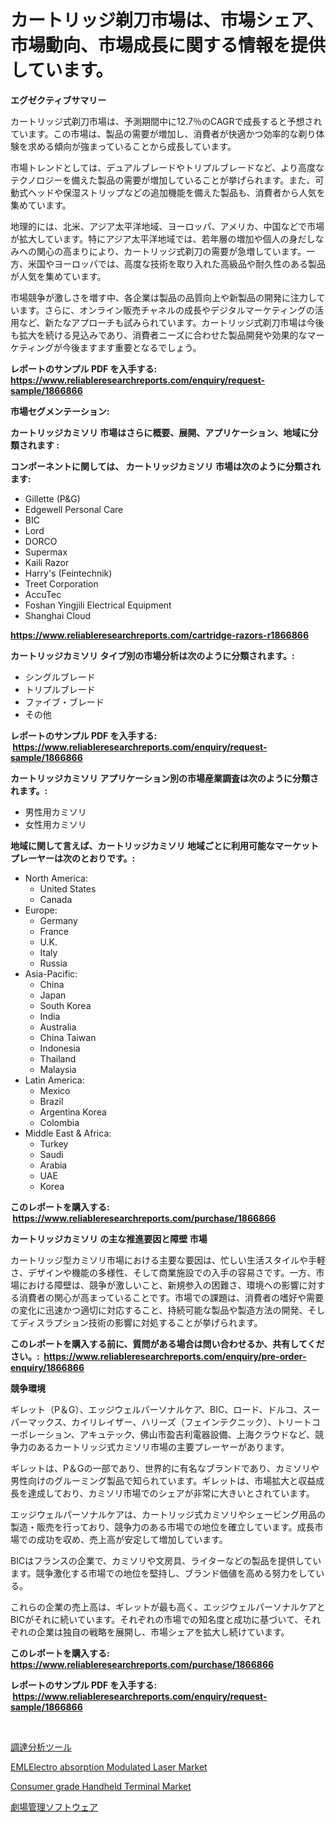 <p><h1>カートリッジ剃刀市場は、市場シェア、市場動向、市場成長に関する情報を提供しています。</h1></p><p><strong>エグゼクティブサマリー</strong></p>
<p><p>カートリッジ式剃刀市場は、予測期間中に12.7％のCAGRで成長すると予想されています。この市場は、製品の需要が増加し、消費者が快適かつ効率的な剃り体験を求める傾向が強まっていることから成長しています。</p><p>市場トレンドとしては、デュアルブレードやトリプルブレードなど、より高度なテクノロジーを備えた製品の需要が増加していることが挙げられます。また、可動式ヘッドや保湿ストリップなどの追加機能を備えた製品も、消費者から人気を集めています。</p><p>地理的には、北米、アジア太平洋地域、ヨーロッパ、アメリカ、中国などで市場が拡大しています。特にアジア太平洋地域では、若年層の増加や個人の身だしなみへの関心の高まりにより、カートリッジ式剃刀の需要が急増しています。一方、米国やヨーロッパでは、高度な技術を取り入れた高級品や耐久性のある製品が人気を集めています。</p><p>市場競争が激しさを増す中、各企業は製品の品質向上や新製品の開発に注力しています。さらに、オンライン販売チャネルの成長やデジタルマーケティングの活用など、新たなアプローチも試みられています。カートリッジ式剃刀市場は今後も拡大を続ける見込みであり、消費者ニーズに合わせた製品開発や効果的なマーケティングが今後ますます重要となるでしょう。</p></p>
<p><strong>レポートのサンプル PDF を入手する: <a href="https://www.reliableresearchreports.com/enquiry/request-sample/1866866">https://www.reliableresearchreports.com/enquiry/request-sample/1866866</a></strong></p>
<p><strong>市場セグメンテーション:</strong></p>
<p><strong> カートリッジカミソリ 市場はさらに概要、展開、アプリケーション、地域に分類されます :</strong></p>
<p><strong>コンポーネントに関しては、 カートリッジカミソリ 市場は次のように分類されます: &nbsp;</strong></p>
<p><ul><li>Gillette (P&G)</li><li>Edgewell Personal Care</li><li>BIC</li><li>Lord</li><li>DORCO</li><li>Supermax</li><li>Kaili Razor</li><li>Harry's (Feintechnik)</li><li>Treet Corporation</li><li>AccuTec</li><li>Foshan Yingjili Electrical Equipment</li><li>Shanghai Cloud</li></ul></p>
<p><strong><a href="https://www.reliableresearchreports.com/cartridge-razors-r1866866">https://www.reliableresearchreports.com/cartridge-razors-r1866866</a></strong></p>
<p><strong> カートリッジカミソリ タイプ別の市場分析は次のように分類されます。:</strong></p>
<p><ul><li>シングルブレード</li><li>トリプルブレード</li><li>ファイブ・ブレード</li><li>その他</li></ul></p>
<p><strong>レポートのサンプル PDF を入手する: &nbsp;<a href="https://www.reliableresearchreports.com/enquiry/request-sample/1866866">https://www.reliableresearchreports.com/enquiry/request-sample/1866866</a></strong></p>
<p><strong> カートリッジカミソリ アプリケーション別の市場産業調査は次のように分類されます。:</strong></p>
<p><ul><li>男性用カミソリ</li><li>女性用カミソリ</li></ul></p>
<p><strong>地域に関して言えば、カートリッジカミソリ 地域ごとに利用可能なマーケットプレーヤーは次のとおりです。:</strong></p>
<p><ul>
    <li>
        North America:
        <ul>
            <li>United States</li>
            <li>Canada</li>
        </ul>
    </li>
    <li>
        Europe:
        <ul>
            <li>Germany</li>
            <li>France</li>
            <li>U.K.</li>
            <li>Italy</li>
            <li>Russia</li>
        </ul>
    </li>
    <li>
        Asia-Pacific:
        <ul>
            <li>China</li>
            <li>Japan</li>
            <li>South Korea</li>
            <li>India</li>
            <li>Australia</li>
            <li>China Taiwan</li>
            <li>Indonesia</li>
            <li>Thailand</li>
            <li>Malaysia</li>
        </ul>
    </li>
    <li>
        Latin America:
        <ul>
            <li>Mexico</li>
            <li>Brazil</li>
            <li>Argentina Korea</li>
            <li>Colombia</li>
        </ul>
    </li>
    <li>
        Middle East & Africa:
        <ul>
            <li>Turkey</li>
            <li>Saudi</li>
            <li>Arabia</li>
            <li>UAE</li>
            <li>Korea</li>
        </ul>
    </li>
    </ul></p>
<p><strong>このレポートを購入する: &nbsp;<a href="https://www.reliableresearchreports.com/purchase/1866866">https://www.reliableresearchreports.com/purchase/1866866</a></strong></p>
<p><strong>カートリッジカミソリ の主な推進要因と障壁 市場</strong></p>
<p><p>カートリッジ型カミソリ市場における主要な要因は、忙しい生活スタイルや手軽さ、デザインや機能の多様性、そして商業施設での入手の容易さです。一方、市場における障壁は、競争が激しいこと、新規参入の困難さ、環境への影響に対する消費者の関心が高まっていることです。市場での課題は、消費者の嗜好や需要の変化に迅速かつ適切に対応すること、持続可能な製品や製造方法の開発、そしてディスラプション技術の影響に対処することが挙げられます。</p></p>
<p><strong>このレポートを購入する前に、質問がある場合は問い合わせるか、共有してください。:&nbsp; <a href="https://www.reliableresearchreports.com/enquiry/pre-order-enquiry/1866866">https://www.reliableresearchreports.com/enquiry/pre-order-enquiry/1866866</a></strong></p>
<p><strong>競争環境</strong></p>
<p><p>ギレット（P＆G）、エッジウェルパーソナルケア、BIC、ロード、ドルコ、スーパーマックス、カイリレイザー、ハリーズ（フェインテクニック）、トリートコーポレーション、アキュテック、佛山市盈吉利電器設備、上海クラウドなど、競争力のあるカートリッジ式カミソリ市場の主要プレーヤーがあります。</p><p>ギレットは、P＆Gの一部であり、世界的に有名なブランドであり、カミソリや男性向けのグルーミング製品で知られています。ギレットは、市場拡大と収益成長を達成しており、カミソリ市場でのシェアが非常に大きいとされています。</p><p>エッジウェルパーソナルケアは、カートリッジ式カミソリやシェービング用品の製造・販売を行っており、競争力のある市場での地位を確立しています。成長市場での成功を収め、売上高が安定して増加しています。</p><p>BICはフランスの企業で、カミソリや文房具、ライターなどの製品を提供しています。競争激化する市場での地位を堅持し、ブランド価値を高める努力をしている。</p><p>これらの企業の売上高は、ギレットが最も高く、エッジウェルパーソナルケアとBICがそれに続いています。それぞれの市場での知名度と成功に基づいて、それぞれの企業は独自の戦略を展開し、市場シェアを拡大し続けています。</p></p>
<p><strong>このレポートを購入する: &nbsp; <a href="https://www.reliableresearchreports.com/purchase/1866866">https://www.reliableresearchreports.com/purchase/1866866</a></strong></p>
<p><strong>レポートのサンプル PDF を入手する: &nbsp;<a href="https://www.reliableresearchreports.com/enquiry/request-sample/1866866">https://www.reliableresearchreports.com/enquiry/request-sample/1866866</a></strong><strong></strong></p>
<p>&nbsp;</p>
<p><p><a href="https://github.com/TerrellConn/Market-Research-Report-List-1/blob/main/996853573183.md">調達分析ツール</a></p><p><a href="https://github.com/lataunyatinikmelvin59ilbd0dv/Market-Research-Report-List-2/blob/main/emlelectro-absorption-modulated-laser-market.md">EMLElectro absorption Modulated Laser Market</a></p><p><a href="https://github.com/SheilaBruen2023/Market-Research-Report-List-1/blob/main/consumer-grade-handheld-terminal-market.md">Consumer grade Handheld Terminal Market</a></p><p><a href="https://github.com/RandallRunte2023/Market-Research-Report-List-1/blob/main/994003073184.md">劇場管理ソフトウェア</a></p></p>